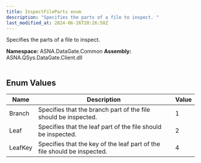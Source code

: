 ```yaml
---
title: InspectFileParts enum
description: "Specifies the parts of a file to inspect. "
last_modified_at: 2024-06-26T20:26:58Z
---
```


Specifies the parts of a file to inspect.

**Namespace:** ASNA.DataGate.Common
**Assembly:** ASNA.QSys.DataGate.Client.dll
<br>
<br>

## Enum Values

| Name | Description | Value
| --- | --- | --- 
| Branch | Specifies that the branch part of the file should be inspected. | 1 |
| Leaf | Specifies that the leaf part of the file should be inspected. | 2 |
| LeafKey | Specifies that the key of the leaf part of the file should be inspected. | 4 |
